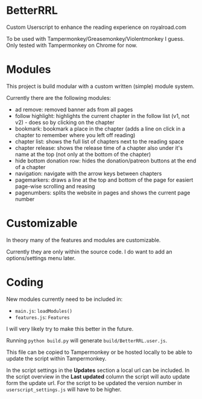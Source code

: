 # BetterRRL
Custom Userscript to enhance the reading experience on royalroad.com

To be used with Tampermonkey/Greasemonkey/Violentmonkey I guess.
Only tested with Tampermonkey on Chrome for now.

# Modules
This project is build modular with a custom written (simple) module system.

Currently there are the following modules:

- ad remove: removed banner ads from all pages
- follow highlight: highlights the current chapter in the follow list (v1, not v2) - does so by clicking on the chapter
- bookmark: bookmark a place in the chapter (adds a line on click in a chapter to remember where you left off reading)
- chapter list: shows the full list of chapters next to the reading space
- chapter release: shows the release time of a chapter also under it's name at the top (not only at the bottom of the chapter)
- hide bottom donation row: hides the donation/patreon buttons at the end of a chapter
- navigation: navigate with the arrow keys between chapters
- pagemarkers: draws a line at the top and bottom of the page for easiert page-wise scrolling and reasing
- pagenumbers: splits the website in pages and shows the current page number

# Customizable
In theory many of the features and modules are customizable.

Currently they are only within the source code.
I do want to add an options/settings menu later.

# Coding
New modules currently need to be included in:
- `main.js`: `loadModules()`
- `features.js`: `Features`

I will very likely try to make this better in the future.

Running `python build.py` will generate `build/BetterRRL.user.js`.

This file can be copied to Tampermonkey or be hosted locally to be able to update the script within Tampermonkey.

In the script settings in the **Updates** section a local url can be included.
In the script overview in the **Last updated** column the script will auto update form the update url.
For the script to be updated the version number in `userscript_settings.js` will have to be higher.